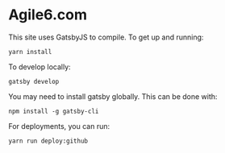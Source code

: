# Agile6.com

This site uses GatsbyJS to compile. To get up and running:

```
yarn install
```

To develop locally:

```
gatsby develop
```

You may need to install gatsby globally. This can be done with:

```
npm install -g gatsby-cli
```

For deployments, you can run:

```
yarn run deploy:github
```
